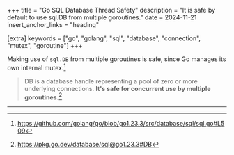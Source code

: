 +++
title = "Go SQL Database Thread Safety"
description = "It is safe by default to use sql.DB from multiple goroutines."
date = 2024-11-21
insert_anchor_links = "heading"

[extra]
keywords = ["go", "golang", "sql", "database", "connection", "mutex", "goroutine"]
+++

Making use of `sql.DB` from multiple goroutines is safe, since Go manages
its own internal mutex.[^1]

> DB is a database handle representing a pool of zero or more underlying connections.
> **It's safe for concurrent use by multiple goroutines.**[^2]

---

[^1]: <https://github.com/golang/go/blob/go1.23.3/src/database/sql/sql.go#L509>
[^2]: <https://pkg.go.dev/database/sql@go1.23.3#DB>
